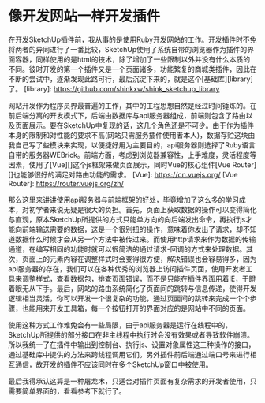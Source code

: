 # 像开发网站一样开发插件

在开发SketchUp插件前，我从事的是使用Ruby开发网站的工作。开发插件时不免将两者的异同进行了一番比较，SketchUp使用了系统自带的浏览器作为插件的界面容器，同样使用的是html的技术，除了增加了一些限制以外并没有什么本质的不同。彼时开发的第一个插件又是一个页面诸多，功能繁复的商城类插件，因此在不断的尝试中，逐渐发现此路可行，最后沉淀下来的，就是这个[基础库][library]了。
[library]: https://github.com/shinkxw/shink_sketchup_library

网站开发作为程序员界最普遍的工作，其中的工程思想自然是经过时间锤炼的。在前后端分离的开发模式下，后端由数据库与api服务器组成，前端则包含了路由以及页面展示。要在SketchUp中复现的话，这几个角色还是不可少。由于作为插件本身的限制和对性能的要求不高(网站只需服务插件使用者本人)，数据存贮这块由我自己写了些模块来实现，以便捷好用为主要目的，api服务器则选择了Ruby语言自带的服务器WEBrick。前端方面，考虑到浏览器兼容性，上手难度，灵活程度等因素，使用了[Vue][]这个js框架来做页面展示，同时Vue的核心组件[Vue Router][]也能够很好的满足对路由功能的需求。
[Vue]: https://cn.vuejs.org/
[Vue Router]: https://router.vuejs.org/zh/

那么这里来讲讲使用api服务器与前端框架的好处，毕竟增加了这么多的学习成本，对初学者来说无疑是很大的负担。首先，页面上获取数据的操作可以变得简化与直观，原本SketchUp所提供的方式只能单方向的向后端发出命令，再执行js才能向前端输送需要的数据，这是一个很别扭的操作，意味着你发出了请求，却不知道数据什么时候才会从另一个方法中被传过来。而使用http请求来作为数据的传输通道，在编写相同的功能时就可以很简洁的通过请求-回调的方式来处理数据。其次，页面上的元素内容在调整样式时会变得很方便，解决错误也会容易得多，因为api服务器的存在，我们可以在各种优秀的浏览器上访问插件页面，使用开发者工具来调整样式，查看数据包，排查页面错误，而不是只能在插件界面用着IE，干瞪着眼无从下手。最后，网站的路由系统简化了页面间的跳转与信息传递，使得开发逻辑相当灵活，你可以开发一个很复杂的功能，通过页面间的跳转来完成一个个步骤，也能用来开发工具箱，每一个按钮打开的界面对应的是网站中不同的页面。

使用这种方式工作难免会有一些局限，由于api服务器是运行在线程中的，SketchUp所提供的部分接口在非主线程中执行时会没有效果或者导致软件崩溃。所以我统一了在插件中输出到控制台、执行js、设置对象属性这三种操作的接口，通过基础库中提供的方法来跨线程调用它们。另外插件前后端通过端口号来进行相互通信，故开发的插件不应该同时在多个SketchUp窗口中被使用。
 
最后我得承认这算是一种屠龙术，只适合对插件页面有复杂需求的开发者使用，只需要简单界面的，看看参考下就行了。
